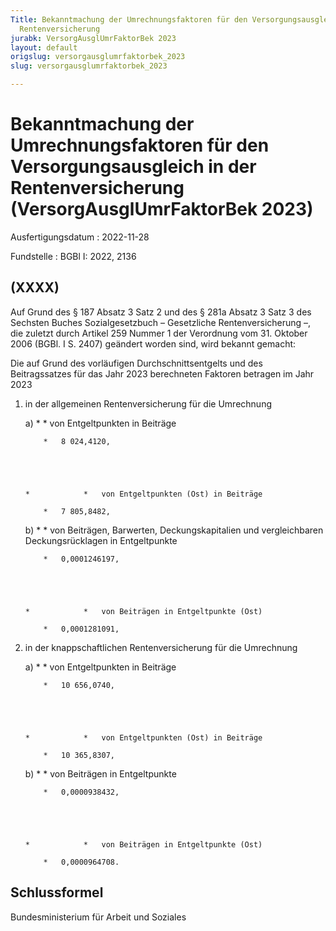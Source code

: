 ```yaml
---
Title: Bekanntmachung der Umrechnungsfaktoren für den Versorgungsausgleich in der
  Rentenversicherung
jurabk: VersorgAusglUmrFaktorBek 2023
layout: default
origslug: versorgausglumrfaktorbek_2023
slug: versorgausglumrfaktorbek_2023

---
```


# Bekanntmachung der Umrechnungsfaktoren für den Versorgungsausgleich in der Rentenversicherung (VersorgAusglUmrFaktorBek 2023)

Ausfertigungsdatum
:   2022-11-28

Fundstelle
:   BGBl I: 2022, 2136


## (XXXX)

Auf Grund des § 187 Absatz 3 Satz 2 und des § 281a Absatz 3 Satz 3 des
Sechsten Buches Sozialgesetzbuch – Gesetzliche Rentenversicherung –,
die zuletzt durch Artikel 259 Nummer 1 der Verordnung vom 31. Oktober
2006 (BGBl. I S. 2407) geändert worden sind, wird bekannt gemacht:

Die auf Grund des vorläufigen Durchschnittsentgelts und des
Beitragssatzes für das Jahr 2023 berechneten Faktoren betragen im Jahr
2023

1.  in der allgemeinen Rentenversicherung für die Umrechnung

    a)
        *            *   von Entgeltpunkten in Beiträge

            *   8 024,4120,





        *            *   von Entgeltpunkten (Ost) in Beiträge

            *   7 805,8482,





    b)
        *            *   von Beiträgen, Barwerten, Deckungskapitalien und
                vergleichbaren Deckungsrücklagen in Entgeltpunkte

            *   0,0001246197,





        *            *   von Beiträgen in Entgeltpunkte (Ost)

            *   0,0001281091,








2.  in der knappschaftlichen Rentenversicherung für die Umrechnung

    a)
        *            *   von Entgeltpunkten in Beiträge

            *   10 656,0740,





        *            *   von Entgeltpunkten (Ost) in Beiträge

            *   10 365,8307,





    b)
        *            *   von Beiträgen in Entgeltpunkte

            *   0,0000938432,





        *            *   von Beiträgen in Entgeltpunkte (Ost)

            *   0,0000964708.











## Schlussformel

Bundesministerium für Arbeit und Soziales

